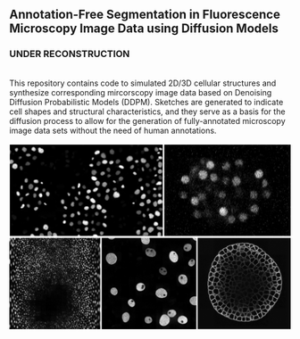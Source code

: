 ## Annotation-Free Segmentation in Fluorescence Microscopy Image Data using Diffusion Models

### UNDER RECONSTRUCTION

<br>
This repository contains code to simulated 2D/3D cellular structures and synthesize corresponding mircorscopy image data based on Denoising Diffusion Probabilistic Models (DDPM).
Sketches are generated to indicate cell shapes and structural characteristics, and they serve as a basis for the diffusion process to allow for the generation of fully-annotated microscopy image data sets without the need of human annotations.<br><br>
<img src="figures/example_data.png" alt="Examplary sketches and corresponding synthetic data." align="middle" /><br>

<!---
If you are using the code, please consider citing the following work:
```
@inproceeding{eschweiler2022celldiffusion,
  title={Annotation-Free Segmentation in Fluorescence Microscopy Image Data using Diffusion Models},
  author={Dennis Eschweiler and Ina Laube and Abin Jose and Johannes Stegmaier},
  booktitle={arXiv},
  year={2022}
}
```
-->